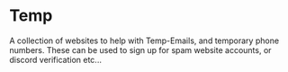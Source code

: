 # Temp
A collection of websites to help with Temp-Emails, and temporary phone numbers. These can be used to sign up for spam website accounts, or discord verification etc...
